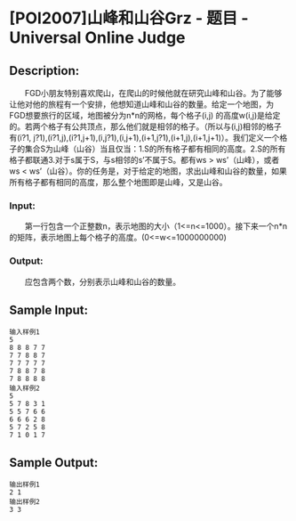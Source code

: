 # [POI2007]山峰和山谷Grz - 题目 - Universal Online Judge

## Description: 

　　FGD小朋友特别喜欢爬山，在爬山的时候他就在研究山峰和山谷。为了能够让他对他的旅程有一个安排，他想知道山峰和山谷的数量。给定一个地图，为FGD想要旅行的区域，地图被分为n*n的网格，每个格子(i,j) 的高度w(i,j)是给定的。若两个格子有公共顶点，那么他们就是相邻的格子。（所以与(i,j)相邻的格子有(i?1, j?1),(i?1,j),(i?1,j+1),(i,j?1),(i,j+1),(i+1,j?1),(i+1,j),(i+1,j+1)）。我们定义一个格子的集合S为山峰（山谷）当且仅当：1.S的所有格子都有相同的高度。2.S的所有格子都联通3.对于s属于S，与s相邻的s’不属于S。都有ws > ws’（山峰），或者ws < ws’（山谷）。你的任务是，对于给定的地图，求出山峰和山谷的数量，如果所有格子都有相同的高度，那么整个地图即是山峰，又是山谷。

### Input: 

　　第一行包含一个正整数n，表示地图的大小（1<=n<=1000）。接下来一个n*n的矩阵，表示地图上每个格子的高度。(0<=w<=1000000000)

### Output: 

　　应包含两个数，分别表示山峰和山谷的数量。




## Sample Input: 
```
输入样例1
5
8 8 8 7 7
7 7 8 8 7
7 7 7 7 7
7 8 8 7 8
7 8 8 8 8
输入样例2
5
5 7 8 3 1
5 5 7 6 6
6 6 6 2 8
5 7 2 5 8
7 1 0 1 7
```

## Sample Output: 
```
输出样例1
2 1
输出样例2
3 3

```
